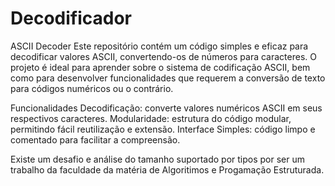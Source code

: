 # Decodificador
ASCII Decoder
Este repositório contém um código simples e eficaz para decodificar valores ASCII, convertendo-os de números para caracteres. O projeto é ideal para aprender sobre o sistema de codificação ASCII, bem como para desenvolver funcionalidades que requerem a conversão de texto para códigos numéricos ou o contrário.

Funcionalidades
Decodificação: converte valores numéricos ASCII em seus respectivos caracteres.
Modularidade: estrutura do código modular, permitindo fácil reutilização e extensão.
Interface Simples: código limpo e comentado para facilitar a compreensão.

Existe um desafio e análise do tamanho suportado por tipos por ser um trabalho da faculdade da matéria de Algoritimos e Progamação Estruturada.
